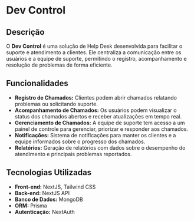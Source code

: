 # Dev Control

## Descrição

O **Dev Control** é uma solução de Help Desk desenvolvida para facilitar o suporte e atendimento a clientes. Ele centraliza a comunicação entre os usuários e a equipe de suporte, permitindo o registro, acompanhamento e resolução de problemas de forma eficiente.

## Funcionalidades

- **Registro de Chamados:** Clientes podem abrir chamados relatando problemas ou solicitando suporte.
- **Acompanhamento de Chamados:** Os usuários podem visualizar o status dos chamados abertos e receber atualizações em tempo real.
- **Gerenciamento de Chamados:** A equipe de suporte tem acesso a um painel de controle para gerenciar, priorizar e responder aos chamados.
- **Notificações:** Sistema de notificações para manter os clientes e a equipe informados sobre o progresso dos chamados.
- **Relatórios:** Geração de relatórios com dados sobre o desempenho do atendimento e principais problemas reportados.

## Tecnologias Utilizadas

- **Front-end:** NextJS, Tailwind CSS
- **Back-end:** NextJS API
- **Banco de Dados:** MongoDB
- **ORM:** Prisma
- **Autenticação:** NextAuth

